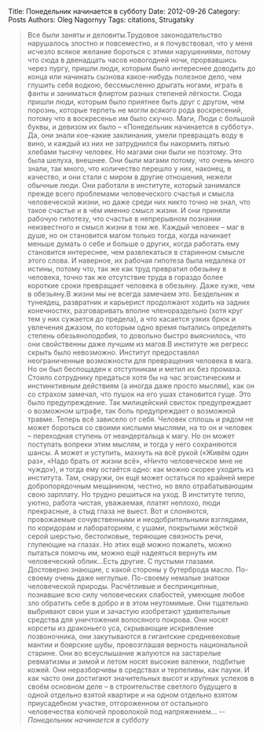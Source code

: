 Title: Понедельник начинается в субботу
Date: 2012-09-26
Category: Posts
Authors: Oleg Nagornyy
Tags: citations, Strugatsky

>Все были заняты и деловиты.Трудовое законодательство нарушалось злостно и повсеместно, и я почувствовал, что у меня исчезло всякое желание бороться с этими нарушениями, потому что сюда в двенадцать часов новогодней ночи, прорвавшись через пургу, пришли люди, которым было интереснее доводить до конца или начинать сызнова какое-нибудь полезное дело, чем глушить себя водкою, бессмысленно дрыгать ногами, играть в фанты и заниматься флиртом разных степеней лёгкости. Сюда пришли люди, которым было приятнее быть друг с другом, чем порознь, которые терпеть не могли всякого рода воскресений, потому что в воскресенье им было скучно. Маги, Люди с большой буквы, и девизом их было – «Понедельник начинается в субботу». Да, они знали кое-какие заклинания, умели превращать воду в вино, и каждый из них не затруднился бы накормить пятью хлебами тысячу человек. Но магами они были не поэтому. Это была шелуха, внешнее. Они были магами потому, что очень много знали, так много, что количество перешло у них, наконец, в качество, и они стали с миром в другие отношения, нежели обычные люди. Они работали в институте, который занимался прежде всего проблемами человеческого счастья и смысла человеческой жизни, но даже среди них никто точно не знал, что такое счастье и в чём именно смысл жизни. И они приняли рабочую гипотезу, что счастье в непрерывном познании неизвестного и смысл жизни в том же. Каждый человек – маг в душе, но он становится магом только тогда, когда начинает меньше думать о себе и больше о других, когда работать ему становится интереснее, чем развлекаться в старинном смысле этого слова. И наверное, их рабочая гипотеза была недалека от истины, потому что, так же как труд превратил обезьяну в человека, точно так же отсутствие труда в гораздо более короткие сроки превращает человека в обезьяну. Даже хуже, чем в обезьяну.В жизни мы не всегда замечаем это. Бездельник и тунеядец, развратник и карьерист продолжают ходить на задних конечностях, разговаривать вполне членораздельно (хотя круг тем у них сужается до предела), а что касается узких брюк и увлечения джазом, по которым одно время пытались определять степень обезьяноподобия, то довольно быстро выяснилось, что они свойственны даже лучшим из магов.В институте же регресс скрыть было невозможно. Институт предоставлял неограниченные возможности для превращения человека в мага. Но он был беспощаден к отступникам и метил их без промаха. Стоило сотруднику предаться хотя бы на час эгоистическим и инстинктивным действиям (а иногда даже просто мыслям), как он со страхом замечал, что пушок на его ушах становится гуще. Это было предупреждение. Так милицейский свисток предупреждает о возможном штрафе, так боль предупреждает о возможной травме. Теперь всё зависело от себя. Человек сплошь и рядом не может бороться со своими кислыми мыслями, на то он и человек – переходная ступень от неандертальца к магу. Но он может поступать вопреки этим мыслям, и тогда у него сохраняются шансы. А может и уступить, махнуть на всё рукой («Живём один раз», «Надо брать от жизни всё», «Ничто человеческое мне не чуждо»), и тогда ему остаётся одно: как можно скорее уходить из института. Там, снаружи, он ещё может остаться по крайней мере добропорядочным мещанином, честно, но вяло отрабатывающим свою зарплату. Но трудно решиться на уход. В институте тепло, уютно, работа чистая, уважаемая, платят неплохо, люди прекрасные, а стыд глаза не выест. Вот и слоняются, провожаемые сочувственными и неодобрительными взглядами, по коридорам и лабораториям, с ушами, покрытыми жёсткой серой шерстью, бестолковые, теряющие связность речи, глупеющие на глазах. Но этих ещё можно пожалеть, можно пытаться помочь им, можно ещё надеяться вернуть им человеческий облик…Есть другие. С пустыми глазами. Достоверно знающие, с какой стороны у бутерброда масло. По-своему очень даже неглупые. По-своему немалые знатоки человеческой природы. Расчётливые и беспринципные, познавшие всю силу человеческих слабостей, умеющие любое зло обратить себе в добро и в этом неутомимые. Они тщательно выбривают свои уши и зачастую изобретают удивительные средства для уничтожения волосяного покрова. Они носят корсеты из драконьего уса, скрывающие искривление позвоночника, они закутываются в гигантские средневековые мантии и боярские шубы, провозглашая верность национальной старине. Они во всеуслышание жалуются на застарелые ревматизмы и зимой и летом носят высокие валенки, подбитые кожей. Они неразборчивы в средствах и терпеливы, как пауки. И как часто они достигают значительных высот и крупных успехов в своём основном деле – в строительстве светлого будущего в одной отдельно взятой квартире и на одном отдельно взятом приусадебном участке, отгороженном от остального человечества колючей проволокой под напряжением…
> -- <cite>Понедельник начинается в субботу</cite>